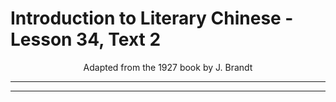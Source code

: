 # Introduction to Literary Chinese - Lesson 34, Text 2

<center>Adapted from the 1927 book by J. Brandt</center>

---

---
